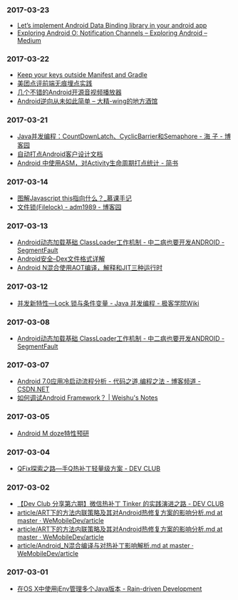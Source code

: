 ### 2017-03-23<br>
+ [Let’s implement Android Data Binding library in your android app](https://android.jlelse.eu/lets-implement-android-data-binding-in-your-android-app-d6c567c242c9#.9yxkdskkw)<br>
+ [Exploring Android O: Notification Channels – Exploring Android – Medium](https://medium.com/exploring-android/exploring-android-o-notification-channels-94cd274f604c#.n1jq8le9e)<br>

### 2017-03-22<br>
+ [Keep your keys outside Manifest and Gradle](https://android.jlelse.eu/keep-your-keys-outside-manifest-and-gradle-ba44110bafca#.xvyq0zh2r)<br>
+ [美团点评前端无痕埋点实践](http://mp.weixin.qq.com/s?__biz=MjM5NjQ5MTI5OA==&mid=2651746072&idx=1&sn=9d5d78ea4f9c0f2f6059591281dd0e3c&chksm=bd12b6558a653f437ae8304e534235d55c01aa2c9489e85d6193b52f5da00f66927f3ac77c2b&mpshare=1&scene=1&srcid=0321ZYNJfNV3u8AXejoLWa83#rd)<br>
+ [几个不错的Android开源音视频播放器](http://mp.weixin.qq.com/s?__biz=MzI0ODQ5MTI3Nw==&mid=2247483697&idx=1&sn=207eaba87e33cd933abfd6a5498613de&chksm=e99ebd53dee93445ad85cc6f07470bcdba7327c6eb191045a5c93e1f23abce01731f5d3b10c1&mpshare=1&scene=1&srcid=0319HEfHxdQTeSpvkaah5zCN#rd)<br>
+ [Android逆向从未如此简单 – 大精-wing的地方酒馆](http://androidwing.net/index.php/199)<br>

### 2017-03-21<br>
+ [Java并发编程：CountDownLatch、CyclicBarrier和Semaphore - 海 子 - 博客园](http://www.cnblogs.com/dolphin0520/p/3920397.html)<br>
+ [自动打点Android客户设计文档](http://98ki.com/zi-dong-da-dian-ke-hu-she-ji-yu-shi-xian/)<br>
+ [Android 中使用ASM，对Activity生命周期打点统计 - 简书](http://www.jianshu.com/p/b33da498d6ba)<br>

### 2017-03-14<br>
+ [图解Javascript this指向什么？_慕课手记](http://www.imooc.com/article/1848)<br>
+ [文件锁(Filelock) - adm1989 - 博客园](http://www.cnblogs.com/adm1989/archive/2012/11/21/2781355.html)<br>

### 2017-03-13<br>
+ [Android动态加载基础 ClassLoader工作机制 - 中二病也要开发ANDROID - SegmentFault](https://segmentfault.com/a/1190000004062880)<br>
+ [Android安全–Dex文件格式详解](http://www.blogfshare.com/dex-format.html)<br>
+ [Android N混合使用AOT编译，解释和JIT三种运行时](http://www.infoq.com/cn/news/2016/04/android-n-aot-jit)<br>

### 2017-03-12<br>
+ [并发新特性—Lock 锁与条件变量 - Java 并发编程 - 极客学院Wiki](http://wiki.jikexueyuan.com/project/java-concurrency/lock.html)<br>

### 2017-03-08<br>
+ [Android动态加载基础 ClassLoader工作机制 - 中二病也要开发ANDROID - SegmentFault](https://segmentfault.com/a/1190000004062880)<br>

### 2017-03-07<br>
+ [Android 7.0应用冷启动流程分析 - 代码之道,编程之法 - 博客频道 - CSDN.NET](http://blog.csdn.net/dd864140130/article/details/60466394)<br>
+ [如何调试Android Framework？ | Weishu's Notes](http://weishu.me/2016/05/30/how-to-debug-android-framework/)<br>

### 2017-03-05<br>
+ [Android M doze特性预研](http://mp.weixin.qq.com/s?__biz=MzAwNDY1ODY2OQ==&mid=207084007&idx=1&sn=f0d82cfee47b87fcec4f1f55989553e5&3rd=MzA3MDU4NTYzMw==&scene=6#rd)<br>

### 2017-03-04<br>
+ [QFix探索之路—手Q热补丁轻量级方案 - DEV CLUB](http://dev.qq.com/topic/57ff5832bb8fec206ce2185d)<br>

### 2017-03-02<br>
+ [【Dev Club 分享第六期】微信热补丁 Tinker 的实践演进之路 - DEV CLUB](http://dev.qq.com/topic/57ad7a70eaed47bb2699e68e)<br>
+ [article/ART下的方法内联策略及其对Android热修复方案的影响分析.md at master · WeMobileDev/article](https://github.com/WeMobileDev/article/blob/master/ART%E4%B8%8B%E7%9A%84%E6%96%B9%E6%B3%95%E5%86%85%E8%81%94%E7%AD%96%E7%95%A5%E5%8F%8A%E5%85%B6%E5%AF%B9Android%E7%83%AD%E4%BF%AE%E5%A4%8D%E6%96%B9%E6%A1%88%E7%9A%84%E5%BD%B1%E5%93%8D%E5%88%86%E6%9E%90.md)<br>
+ [article/ART下的方法内联策略及其对Android热修复方案的影响分析.md at master · WeMobileDev/article](https://github.com/WeMobileDev/article/blob/master/ART%E4%B8%8B%E7%9A%84%E6%96%B9%E6%B3%95%E5%86%85%E8%81%94%E7%AD%96%E7%95%A5%E5%8F%8A%E5%85%B6%E5%AF%B9Android%E7%83%AD%E4%BF%AE%E5%A4%8D%E6%96%B9%E6%A1%88%E7%9A%84%E5%BD%B1%E5%93%8D%E5%88%86%E6%9E%90.md)<br>
+ [article/Android_N混合编译与对热补丁影响解析.md at master · WeMobileDev/article](https://github.com/WeMobileDev/article/blob/master/Android_N%E6%B7%B7%E5%90%88%E7%BC%96%E8%AF%91%E4%B8%8E%E5%AF%B9%E7%83%AD%E8%A1%A5%E4%B8%81%E5%BD%B1%E5%93%8D%E8%A7%A3%E6%9E%90.md)<br>

### 2017-03-01<br>
+ [在OS X中使用jEnv管理多个Java版本 - Rain-driven Development](http://boxingp.github.io/blog/2015/01/25/manage-multiple-versions-of-java-on-os-x/)<br>

